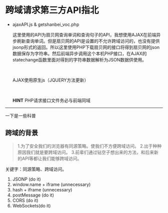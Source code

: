 # 跨域请求第三方API指北

- ajaxAPI.js & getshanbei_voc.php 

  这里使用的API为扇贝网查询单词和查询句子的API，我想使用AJAX在前端异步刷新查询单词。但是扇贝网的API是设置的不允许跨域访问的，也没有提供jsonp形式的返回。所以这里使用PHP下载扇贝网的接口将得到扇贝网的json数据保存为字符串。然后前端异步调用这个本机PHP接口，在AJAX的statechange函数里面对得到的字符串数据解析为JSON数据供使用。

  ​

  AJAX使用原生js（JQUERY方法更新）

  ​

  **HINT** PHP请求接口文件务必与前端同域	

----

一下是一些科普

## 跨域的背景

> 1.为了安全我们的浏览器有同源策略。使我们不方便跨域访问。
> 2.出于种种原因我们就是要跨域访问。
> 3.前辈们通过钻空子想出来的方法，和后来新的API等都让我们能够跨域访问。

关键字：同源策略、跨域访问。



1. JSONP (do it)
2. window.name + iframe (unnecessary)
3. hash + iframe (unnecessary)
4. postMessage (do it)
5. CORS (do it)
6. WebSockets(do it)